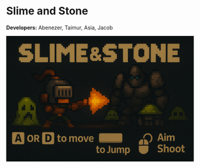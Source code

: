 # Slime and Stone

**Developers:** Abenezer, Taimur, Asia, Jacob

![Splash Photo](assets/splash_img.png)
